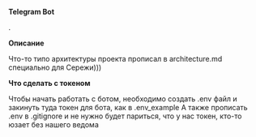 **Telegram Bot**

.

**Описание**

Что-то типо архитектуры проекта прописал в architecture.md специально для Сережи)))

**Что сделать с токеном**

Чтобы начать работать с ботом, необходимо создать .env файл и закинуть туда токен для бота, как в .env_example
А также прописать .env в .gitignore и не нужно будет париться, что у нас токен, кто-то юзает без нашего ведома
